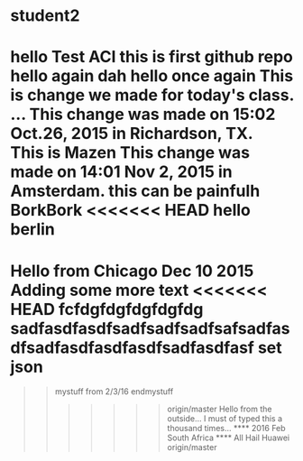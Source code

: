 # student2
hello Test ACI 
this is first github repo
hello again
dah hello once again
This is change we made for today's class.
...
This change was made on 15:02 Oct.26, 2015 in Richardson, TX.  
This is Mazen
This change was made on 14:01 Nov 2, 2015 in Amsterdam. 
this can be painfulh
BorkBork
<<<<<<< HEAD
hello berlin
=======
Hello from Chicago Dec 10 2015
Adding some more text
<<<<<<< HEAD
fcfdgfdgfdgfdgfdg
sadfasdfasdfsadfsadfsadfsafsadfasdfsadfasdfasdfasdfsadfasdfasf
set json
=======
>>mystuff  from 2/3/16
>>endmystuff
>>>>>>> origin/master
Hello from the outside... I must of typed this a thousand times...
**** 2016 Feb South Africa **** All Hail Huawei
>>>>>>> origin/master
